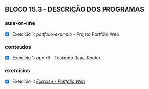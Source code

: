 ## BLOCO 15.3 - DESCRIÇÃO DOS PROGRAMAS

### aula-on-line
- [x] Exercício 1: _portfolio-example_ - Projeto Portfólio Web

### conteudos
- [x] Exercício 1: _app-rtl_ - Testando React Router.

### exercicios
- [x] Exercício 1: _[Exercise - Portfólio Web](https://github.com/Wesley-Maia/exercise-portfolio-web)_

